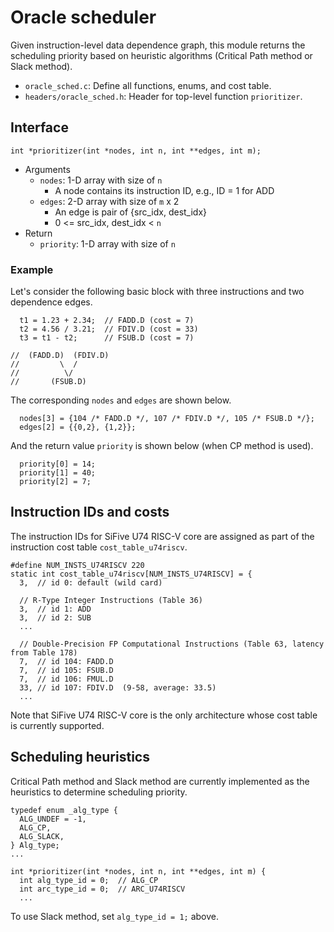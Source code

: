 # Oracle scheduler

Given instruction-level data dependence graph, this module returns the
scheduling priority based on heuristic algorithms (Critical Path
method or Slack method).

* `oracle_sched.c`: Define all functions, enums, and cost table.
* `headers/oracle_sched.h`: Header for top-level function `prioritizer`.

## Interface

```
int *prioritizer(int *nodes, int n, int **edges, int m);
```

* Arguments
  * `nodes`: 1-D array with size of `n`
    * A node contains its instruction ID, e.g., ID = 1 for ADD
  * `edges`: 2-D array with size of `m` x 2
    * An edge is pair of {src_idx, dest_idx}
    * 0 <= src_idx, dest_idx < `n`
* Return
  * `priority`: 1-D array with size of `n`

### Example

Let's consider the following basic block with three instructions and
two dependence edges.

```
  t1 = 1.23 + 2.34;  // FADD.D (cost = 7)
  t2 = 4.56 / 3.21;  // FDIV.D (cost = 33)
  t3 = t1 - t2;      // FSUB.D (cost = 7)

//  (FADD.D)  (FDIV.D)
//         \  /
//          \/
//       (FSUB.D)
```

The corresponding `nodes` and `edges` are shown below.

```
  nodes[3] = {104 /* FADD.D */, 107 /* FDIV.D */, 105 /* FSUB.D */};
  edges[2] = {{0,2}, {1,2}};
```

And the return value `priority` is shown below (when CP method is used).

```
  priority[0] = 14;
  priority[1] = 40;
  priority[2] = 7;
```

## Instruction IDs and costs

The instruction IDs for SiFive U74 RISC-V core are assigned as part of
the instruction cost table `cost_table_u74riscv`.

```
#define NUM_INSTS_U74RISCV 220
static int cost_table_u74riscv[NUM_INSTS_U74RISCV] = {
  3,  // id 0: default (wild card)

  // R-Type Integer Instructions (Table 36)
  3,  // id 1: ADD
  3,  // id 2: SUB
  ...

  // Double-Precision FP Computational Instructions (Table 63, latency from Table 178)
  7,  // id 104: FADD.D
  7,  // id 105: FSUB.D
  7,  // id 106: FMUL.D
  33, // id 107: FDIV.D  (9-58, average: 33.5)
  ...
```

Note that SiFive U74 RISC-V core is the only architecture whose cost
table is currently supported.

## Scheduling heuristics

Critical Path method and Slack method are currently implemented as the
heuristics to determine scheduling priority.

```
typedef enum _alg_type {
  ALG_UNDEF = -1,
  ALG_CP,
  ALG_SLACK,
} Alg_type;
...

int *prioritizer(int *nodes, int n, int **edges, int m) {
  int alg_type_id = 0;  // ALG_CP
  int arc_type_id = 0;  // ARC_U74RISCV
  ... 
```

To use Slack method, set `alg_type_id = 1;` above.
